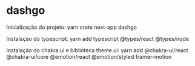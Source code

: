 # dashgo

Inicialização do projeto:
yarn crate next-app dashgo

Instalação do typescript:
yarn add typescript @types/react @types/node

Instalação do chakra.ui e biblioteca theme.ui:
yarn add @chakra-ui/react @chakra-ui/core @emotion/react @emotion/styled framer-motion
